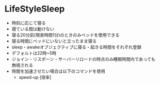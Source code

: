 # LifeStyleSleep
- 時刻に応じて寝る 
- 寝ている間は動けない  
- 寝る20分前(現実時間1分)のときのみベッドを使用できる  
- 寝る時間にベッドにいないと立ったまま寝る  
- sleep・awakeオブジェクティブに寝る・起きる時間をそれぞれ登録　　
- デフォルトは22時~5時  
- ジョイン・リスポーン・サーバーリロードの時点のみ睡眠時間内であっても無視される  
- 時間を加速させたい場合は以下のコマンドを使用  
    - speed-up [倍率]